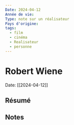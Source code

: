 ```yaml
---
Date: 2024-04-12
Année de vie: 
Type: note sur un réalisateur
Pays d'origine: 
tags:
  - film
  - cinéma
  - Realisateur
  - personne
---
```

# Robert Wiene
Date: [[2024-04-12]] 
## Résumé
## Notes